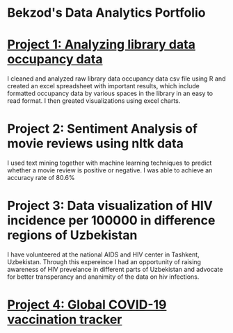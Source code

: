 # Bekzod's Data Analytics Portfolio

# [Project 1: Analyzing library data occupancy data](https://github.com/normatovbekzod/library_data_analysis)
I cleaned and analyzed raw library data occupancy data csv file using R and created an excel spreadsheet with important results, which include formatted occupancy data by various spaces in the library in an easy to read format. I then greated visualizations using excel charts.

# Project 2: Sentiment Analysis of movie reviews using nltk data
I used text mining together with machine learning techniques to predict whether a movie review is positive or negative. I was able to achieve an accuracy rate of 80.6%

# Project 3: Data visualization of HIV incidence per 100000 in difference regions of Uzbekistan
I have volunteered at the national AIDS and HIV center in Tashkent, Uzbekistan. Through this expereince I had an opportunity of raising awareness of HIV prevelance in different parts of Uzbekistan and advocate for better transperancy and ananimity of the data on hiv infections. 

# [Project 4: Global COVID-19 vaccination tracker](https://public.tableau.com/app/profile/bekzod.normatov/viz/Global_vax_tracker_2021/GlobalVaccineTracker)
